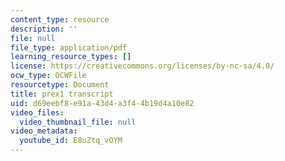 ```yaml
---
content_type: resource
description: ''
file: null
file_type: application/pdf
learning_resource_types: []
license: https://creativecommons.org/licenses/by-nc-sa/4.0/
ocw_type: OCWFile
resourcetype: Document
title: prex1 transcript
uid: d69eebf8-e91a-43d4-a3f4-4b19d4a10e82
video_files:
  video_thumbnail_file: null
video_metadata:
  youtube_id: E8uZtq_vOYM
---
```

